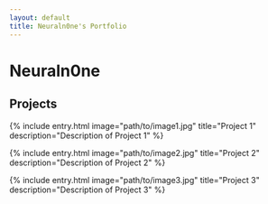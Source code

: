 ```yaml
---
layout: default
title: Neuraln0ne's Portfolio
---
```


# Neuraln0ne

## Projects

{% include entry.html 
   image="path/to/image1.jpg"
   title="Project 1"
   description="Description of Project 1" %}

{% include entry.html 
   image="path/to/image2.jpg"
   title="Project 2"
   description="Description of Project 2" %}

{% include entry.html 
   image="path/to/image3.jpg"
   title="Project 3"
   description="Description of Project 3" %}